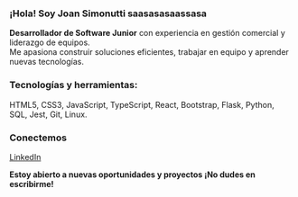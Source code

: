 ### ¡Hola! Soy Joan Simonutti saasasasaassasa

**Desarrollador de Software Junior** con experiencia en gestión comercial y liderazgo de equipos.  
Me apasiona construir soluciones eficientes, trabajar en equipo y aprender nuevas tecnologías.  



### Tecnologías y herramientas:

HTML5, CSS3, JavaScript, TypeScript, React, Bootstrap, Flask, Python, SQL, Jest, Git, Linux.



### Conectemos

[LinkedIn](https://www.linkedin.com/in/joansimonutti/)

**Estoy abierto a nuevas oportunidades y proyectos ¡No dudes en escribirme!**
